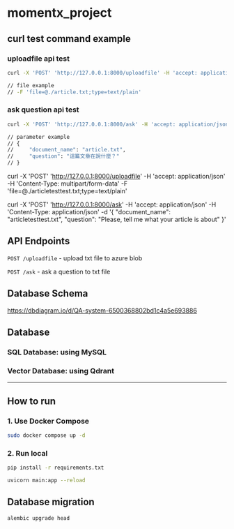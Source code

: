 # momentx_project

## curl test command example

### uploadfile api test

```bash
curl -X 'POST' 'http://127.0.0.1:8000/uploadfile' -H 'accept: application/json' -H 'Content-Type: multipart/form-data' -F 'file=@path/to/your/file.txt;type=text/plain'

// file example 
// -F 'file=@./article.txt;type=text/plain'
```

### ask question api test

```bash
curl -X 'POST' 'http://127.0.0.1:8000/ask' -H 'accept: application/json' -H 'Content-Type: application/json' -d '{ "document_name": "已上傳的檔案名稱", "question": "想對文件詢問的問題" }'

// parameter example
// {
//     "document_name": "article.txt",
//     "question": "這篇文章在說什麼？"
// }
```

curl -X 'POST' 'http://127.0.0.1:8000/uploadfile' -H 'accept: application/json' -H 'Content-Type: multipart/form-data' -F 'file=@./articletesttest.txt;type=text/plain'


curl -X 'POST' 'http://127.0.0.1:8000/ask' -H 'accept: application/json' -H 'Content-Type: application/json' -d '{ "document_name": "articletesttest.txt", "question": "Please, tell me what your article is about" }'



## API Endpoints

`POST /uploadfile` - upload txt file to azure blob

`POST /ask` - ask a question to txt file

## Database Schema

<https://dbdiagram.io/d/QA-system-6500368802bd1c4a5e693886>

## Database

### SQL Database: using MySQL

### Vector Database: using Qdrant

---

## How to run

### 1. Use Docker Compose

```bash
sudo docker compose up -d
```

### 2. Run local

```bash install dependency
pip install -r requirements.txt
```

```bash run server
uvicorn main:app --reload
```

## Database migration

```bash
alembic upgrade head
```
